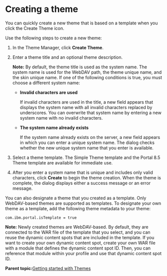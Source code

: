 # Creating a theme 

You can quickly create a new theme that is based on a template when you click the Create Theme icon.

Use the following steps to create a new theme:

1.  In the Theme Manager, click **Create Theme**.
2.  Enter a theme title and an optional theme description.

    **Note:** By default, the theme title is used as the system name. The system name is used for the WebDAV path, the theme unique name, and the skin unique name. If one of the following conditions is true, you must choose a different system name:

    -   **Invalid characters are used**

        If invalid characters are used in the title, a new field appears that displays the system name with all invalid characters replaced by underscores. You can overwrite that system name by entering a new system name with no invalid characters.

    -   **The system name already exists**

        If the system name already exists on the server, a new field appears in which you can enter a unique system name. The dialog checks whether the new unique system name that you enter is available.

3.  Select a theme template. The Simple Theme template and the Portal 8.5 Theme template are available for immediate use.
4.  After you enter a system name that is unique and includes only valid characters, click **Create** to begin the theme creation. When the theme is complete, the dialog displays either a success message or an error message.

You can also designate a theme that you created as a template. Only WebDAV-based themes are supported as templates. To designate your own theme as a template, add the following theme metadata to your theme:

```
com.ibm.portal.isTemplate = true
```

**Note:** Newly created themes are WebDAV-based. By default, they are connected to the WAR file of the template that you select, and you can reuse the dynamic content spots that are included in the template. If you want to create your own dynamic content spot, create your own WAR file with a module that defines the dynamic content spot ID. Then, you can reference that module within your profile and use that dynamic content spot ID.

**Parent topic:**[Getting started with Themes ](../dev-theme/themeopt_themedev_getting_started.md)

